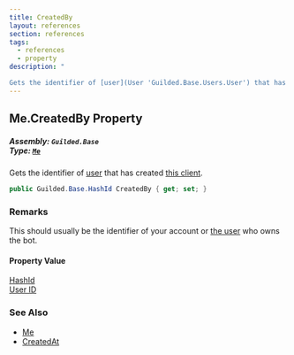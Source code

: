 ```yaml
---
title: CreatedBy
layout: references
section: references
tags:
  - references
  - property
description: "

Gets the identifier of [user](User 'Guilded.Base.Users.User') that has created [this client](BaseGuildedClient 'Guilded.Base.BaseGuildedClient')."
---
```


## Me.CreatedBy Property
##### **Assembly:** `Guilded.Base`<br/>**Type:** [`Me`](Me 'Guilded.Base.Users.Me')

Gets the identifier of [user](User 'Guilded.Base.Users.User') that has created [this client](BaseGuildedClient 'Guilded.Base.BaseGuildedClient').

```csharp
public Guilded.Base.HashId CreatedBy { get; set; }
```

### Remarks
  
This should usually be the identifier of your account or [the user](User 'Guilded.Base.Users.User') who owns the bot.

#### Property Value
[HashId](HashId 'Guilded.Base.HashId')  
[User ID](UserSummary.Id 'Guilded.Base.Users.UserSummary.Id')

### See Also
- [Me](Me 'Guilded.Base.Users.Me')
- [CreatedAt](Me.CreatedAt 'Guilded.Base.Users.Me.CreatedAt')